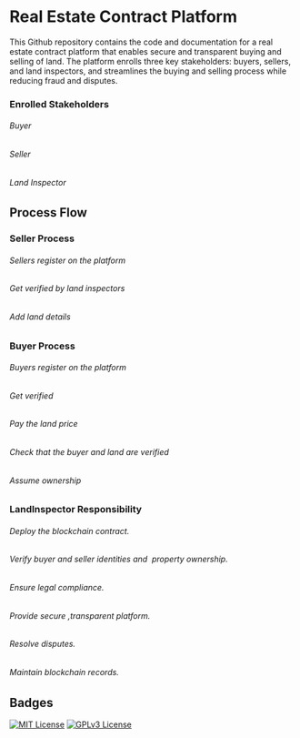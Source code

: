 
# Real Estate Contract Platform


This Github repository contains the code and documentation for a real estate contract platform that enables secure and transparent buying and selling of land. The platform enrolls three key stakeholders: buyers, sellers, and land inspectors, and streamlines the buying and selling process while reducing fraud and disputes.



### Enrolled Stakeholders
###### Buyer
###### Seller
###### Land Inspector
## Process Flow
### Seller Process
###### Sellers register on the platform
###### Get verified by land inspectors
###### Add land details
### Buyer Process
###### Buyers register on the platform
###### Get verified
###### Pay the land price
###### Check that the buyer and land are verified
###### Assume ownership

### LandInspector Responsibility
###### Deploy the blockchain contract.
###### Verify buyer and seller identities and   property ownership.
###### Ensure legal compliance. 
###### Provide secure ,transparent platform.
###### Resolve disputes.
###### Maintain blockchain records.
## Badges



[![MIT License](https://img.shields.io/badge/License-MIT-green.svg)](https://choosealicense.com/licenses/mit/)
[![GPLv3 License](https://img.shields.io/badge/License-GPL%20v3-yellow.svg)](https://opensource.org/licenses/)



